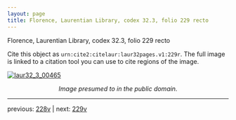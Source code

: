```yaml
---
layout: page
title: Florence, Laurentian Library, codex 32.3, folio 229 recto
---
```


Florence, Laurentian Library, codex 32.3, folio 229 recto

Cite this object as `urn:cite2:citelaur:laur32pages.v1:229r`.  The full image is linked to a citation tool you can use to cite regions of the image.

[![laur32_3_00465](http://www.homermultitext.org/iipsrv?IIIF=/project/homer/pyramidal/deepzoom/citelaur/laur32imgs/v1/laur32_3_00465.tif/full/800,/0/default.jpg)](http://www.homermultitext.org/ict2/?urn=urn:cite2:citelaur:laur32imgs.v1:laur32_3_00465) 

<p style="text-align: center; font-style: italic;">Image presumed to in the public domain.</p>

---

previous: [228v](../228v/) | next: [229v](../229v/)